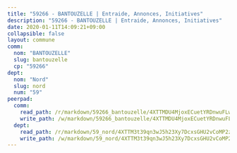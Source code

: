 ```yaml
---
title: "59266 - BANTOUZELLE | Entraide, Annonces, Initiatives"
description: "59266 - BANTOUZELLE | Entraide, Annonces, Initiatives"
date: 2020-01-11T14:09:21+09:00
collapsible: false
layout: commune
comm:
  nom: "BANTOUZELLE"
  slug: bantouzelle
  cp: "59266"
dept:
  nom: "Nord"
  slug: nord
  num: "59"
peerpad:
  comm:
    read_path: /r/markdown/59266_bantouzelle/4XTTMDU4MjoxECuetYRDnwuFLwxu7GrRwMpChg6L8aMWLKbkf
    write_path: /w/markdown/59266_bantouzelle/4XTTMDU4MjoxECuetYRDnwuFLwxu7GrRwMpChg6L8aMWLKbkf-K3TgUasb6vMSoR5MbhJQWnpYKAUTQkCkASZHDJZ216sRgCo6xwEz3hAy68JGs2qnyhDmxUDeUjvBtqgF5mocp2kFXYEmPUqnZDQEnRHyxm6tMAZxkTztCiNutnCa8StxMfPU6udV
  dept:
    read_path: /r/markdown/59_nord/4XTTM3t39qn3wJ5h23Xy7DcxsGHU2vCoMP2z3iS4TUn3TrtdJ
    write_path: /w/markdown/59_nord/4XTTM3t39qn3wJ5h23Xy7DcxsGHU2vCoMP2z3iS4TUn3TrtdJ-K3TgTuZGkuZqXfr6fpmH7pGsMT6ndvZQMyRDze5QBt7XScLWHoBi246kLoDKpTH2Yo4f3AFSSJqGc2ozvNww7qPLqsDjpvahxCbQ6F5znbfjp6kVgaDcTYc9LyhwSfYuCevnvZUQ
---
```


